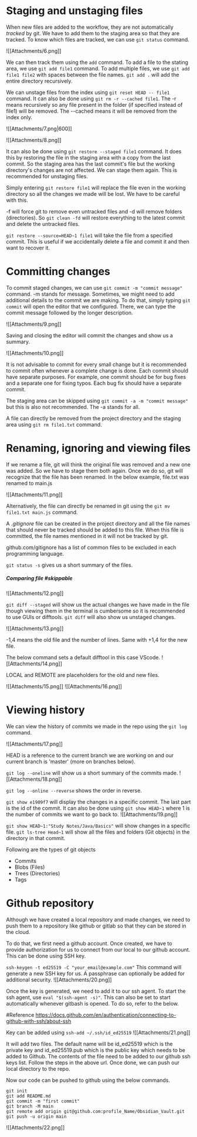 
# Staging and unstaging files

When new files are added to the workflow, they are not automatically *tracked* by git. We have to add them to the staging area so that they are tracked. To know which files are tracked, we can use `git status` command.

![[Attachments/6.png]]

We can then track them using the `add` command. To add a file to the stating area, we use `git add file1` command. To add multiple files, we use `git add file1 file2` with spaces between the file names.  `git add .` will add the entire directory recursively.

We can unstage files from the index using `git reset HEAD -- file1` command. It can also be done using  `git rm -r --cached file1`. The -r means recursively so any file present in the folder (if specified instead of file1) will be removed. The --cached means it will be removed from the index only.

![[Attachments/7.png|600]]

![[Attachments/8.png]]

It can also be done using `git restore --staged file1` command. It does this by restoring the file in the staging area with a copy from the last commit. So the staging area has the last commit's file but the working directory's changes are not affected. We can stage them again. This is recommended for unstaging files.

Simply entering `git restore file1` will replace the file even in the working directory so all the changes we made will be lost. We have to be careful with this.

-f will force git to remove even untracked files and -d will remove folders (directories). So `git clean -fd` will restore everything to the latest commit and delete the untracked files.

`git restore --source=HEAD~1 file1` will take the file from a specified commit. This is useful if we accidentally delete a file and commit it and then want to recover it.

# Committing changes

To commit staged changes, we can use `git commit -m "commit message"` command. -m stands for message. Sometimes, we might need to add additional details to the commit we are making. To do that, simply typing `git commit` will open the editor that we configured. There, we can type the commit message followed by the longer description. 

![[Attachments/9.png]]

Saving and closing the editor will commit the changes and show us a summary.

![[Attachments/10.png]]

It is not advisable to commit for every small change but it is recommended to commit often whenever a complete change is done. Each commit should have separate purposes. For example, one commit should be for bug fixes and a separate one for fixing typos. Each bug fix should have a separate commit.

The staging area can be skipped using `git commit -a -m "commit message"` but this is also not recommended. The -a stands for all.

A file can directly be removed from the project directory and the staging area using `git rm file1.txt` command.

# Renaming, ignoring and viewing files

If we rename a file, git will think the original file was removed and a new one was added. So we have to stage them both again. Once we do so, git will recognize that the file has been renamed. In the below example, file.txt was renamed to main.js

![[Attachments/11.png]]

Alternatively, the file can directly be renamed in git using the `git mv file1.txt main.js` command.

A *.gitignore* file can be created in the project directory and all the file names that should never be tracked should be added to this file. When this file is committed, the file names mentioned in it will not be tracked by git.

github.com/gitignore has a list of common files to be excluded in each programming language.

`git status -s` gives us a short summary of the files.

##### Comparing file #skippable

![[Attachments/12.png]]

`git diff --staged` will show us the actual changes we have made in the file though viewing them in the terminal is cumbersome so it is recommended to use GUIs or difftools. `git diff` will also show us unstaged changes.

![[Attachments/13.png]]

-1,4 means the old file and the number of lines. Same with +1,4 for the new file.

The below command sets a default difftool in this case VScode.
![[Attachments/14.png]]

LOCAL and REMOTE are placeholders for the old and new files.

![[Attachments/15.png]]
![[Attachments/16.png]]

# Viewing history

We can view the history of commits we made in the repo using the `git log` command.

![[Attachments/17.png]]

HEAD is a reference to the current branch we are working on and our current branch is 'master' (more on branches below).

`git log --oneline` will show us a short summary of the commits made.
![[Attachments/18.png]]

`git log --online --reverse` shows the order in reverse.

`git show e1909f7` will display the changes in a specific commit. The last part is the id of the commit. It can also be done using `git show HEAD~1` where 1 is the number of commits we want to go back to.
![[Attachments/19.png]]

`git show HEAD~1:"Study Notes/Java/Basics"` will show changes in a specific file.
`git ls-tree Head~1` will show all the files and folders (Git objects) in the directory in that commit.

Following are the types of git objects
* Commits
* Blobs (Files)
* Trees (Directories)
* Tags

# Github repository

Although we have created a local repository and made changes, we need to push them to a repository like github or gitlab so that they can be stored in the cloud.

To do that, we first need a github account. Once created, we have to provide authorization for us to connect from our local to our github account. This can be done using SSH key.

`ssh-keygen -t ed25519 -C "your_email@example.com"` This command will generate a new SSH key for us. A passphrase can optionally be added for additional security.
![[Attachments/20.png]]

Once the key is generated, we need to add it to our ssh agent. To start the ssh agent, use `eval "$(ssh-agent -s)"`. This can also be set to start automatically whenever gitbash is opened. To do so, refer to the below.

#Reference  https://docs.github.com/en/authentication/connecting-to-github-with-ssh/about-ssh

Key can be added using `ssh-add ~/.ssh/id_ed25519`
![[Attachments/21.png]]

It will add two files. The default name will be id_ed25519 which is the private key and id_ed25519.pub which is the public key which needs to be added to Github. The contents of the file need to be added to our github ssh keys list. Follow the steps in the above url. Once done, we can push our local directory to the repo.

Now our code can be pushed to github using the below commands.

```shell
git init
git add README.md
git commit -m "first commit"
git branch -M main
git remote add origin git@github.com:profile_Name/Obsidian_Vault.git
git push -u origin main
```

![[Attachments/22.png]]